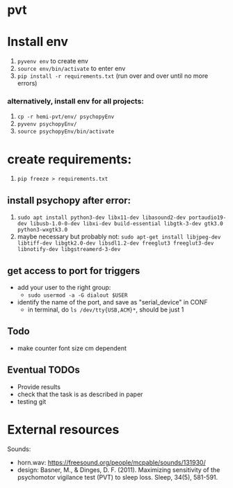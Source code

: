 # pvt

# Install env

1. `pyvenv env` to create env
2. `source env/bin/activate` to enter env
3. `pip install -r requirements.txt` (run over and over until no more errors)

### alternatively, install env for all projects:

1. `cp -r hemi-pvt/env/ psychopyEnv`
2. `pyvenv psychopyEnv/`
3. `source psychopyEnv/bin/activate`

# create requirements:

1. `pip freeze > requirements.txt`

## install psychopy after error:

1. `sudo apt install python3-dev libx11-dev libasound2-dev portaudio19-dev libusb-1.0-0-dev libxi-dev build-essential libgtk-3-dev gtk3.0 python3-wxgtk3.0`
2. maybe necessary but probably not: `sudo apt-get install libjpeg-dev libtiff-dev libgtk2.0-dev libsdl1.2-dev freeglut3 freeglut3-dev libnotify-dev libgstreamerd-3-dev`

## get access to port for triggers

- add your user to the right group:
  - `sudo usermod -a -G dialout $USER`
- identify the name of the port, and save as "serial_device" in CONF
  - in terminal, do `ls /dev/tty{USB,ACM}*`, should be just 1

## Todo

- make counter font size cm dependent

## Eventual TODOs

- Provide results
- check that the task is as described in paper
- testing git

# External resources

Sounds:

- horn.wav: https://freesound.org/people/mcpable/sounds/131930/
- design: Basner, M., & Dinges, D. F. (2011). Maximizing sensitivity of the psychomotor vigilance test (PVT) to sleep loss. Sleep, 34(5), 581-591.
